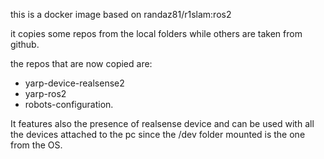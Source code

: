 this is a docker image based on randaz81/r1slam:ros2

it copies some repos from the local folders while others are taken from github.

the repos that are now copied are:
- yarp-device-realsense2
- yarp-ros2
- robots-configuration.

It features also the presence of realsense device and can be used with all the devices attached to the pc since the /dev folder mounted is the one from the OS.


